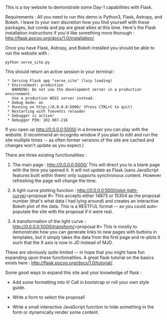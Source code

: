 This is a toy website to demonstrate some Day-1 capabilities with Flask.

Requirements : 
All you need to run this demo is Python3, Flask, Astropy, and Bokeh. I leave to
your own discretion how you find yourself with these packages, but conda and
pip are great allies at this time. Here's the Flask installation instructions
if you'd like something more thorough : http://flask.pocoo.org/docs/1.0/installation/

Once you have Flask, Astropy, and Bokeh installed you should be able to run 
the website with :
    
    python serve_site.py

This should return an active session in your terminal : 
     
     * Serving Flask app "serve_site" (lazy loading)
     * Environment: production
       WARNING: Do not use the development server in a production environment.
       Use a production WSGI server instead.
     * Debug mode: on
     * Running on http://0.0.0.0:5000/ (Press CTRL+C to quit)
     * Restarting with fsevents reloader
     * Debugger is active!
     * Debugger PIN: 102-907-216

If you open up http://0.0.0.0:5000/ in a browser you can play with the website. 
(I recommend an incognito window if you plan to edit and run the site multiple
times -- as often former versions of the site are cached and changes won't
update as you expect.)

There are three existing functionalities :

1. The main page : http://0.0.0.0:5000/
This will direct you to a blank page with the time you opened it. 
It will not update as Flask (sans JavaScript features built within them) only
supports synchronous content. However refreshing the page will change the time.

2. A light curve plotting function : http://0.0.0.0:5000/plot-light-curve/<proposal #>
This accepts either 14873 or 15304 as the proposal number (that's what data I
had lying around) and creates an interactive Bokeh plot of the data. This is a
RESTFUL format -- so you could auto-populate the site with the proposal if it
were real. 

3. A transformation of the light curve : http://0.0.0.0:5000/transform/<proposal #>
This is mostly to demonstrate how you can generate links to new pages with
buttons in templates, but it simply takes the data from the first page and
re-plots it such that the X axis is now in JD instead of MJD. 

These are obviously quite limited -- in hope that you might have fun expanding
upon these functionalities. A great flask tutorial on the basics exists here :
http://flask.pocoo.org/docs/1.0/tutorial/.

Some good ways to expand this site and your knowledge of flask : 

* Add some formatting into it! Call in bootstrap or roll your own style guide. 

* Write a form to select the proposal! 

* Write a small interactive JavaScript function to hide something in the form 
or dynamically render some content. 
